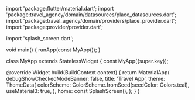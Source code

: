 import 'package:flutter/material.dart';
import 'package:travel_agency/domain/datasources/place_datasources.dart';
import 'package:travel_agency/domain/providers/place_provider.dart';
import 'package:provider/provider.dart';
 
import 'splash_screen.dart';

void main() {
  runApp(const MyApp());
}

class MyApp extends StatelessWidget {
  const MyApp({super.key});

  @override
  Widget build(BuildContext context) {
    return MaterialApp(
      debugShowCheckedModeBanner: false,
      title: 'Travel App',
      theme: ThemeData(
        colorScheme: ColorScheme.fromSeed(seedColor: Colors.teal),
        useMaterial3: true,
      ),
      home: const SplashScreen(),
    );
  }
}
